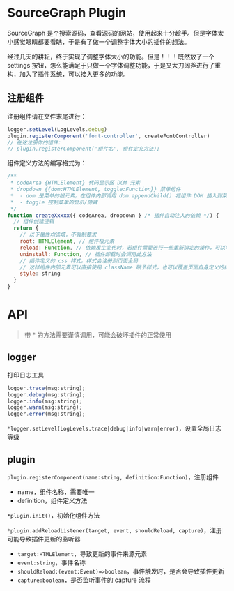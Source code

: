 # SourceGraph Plugin

SourceGraph 是个搜索源码，查看源码的网站，使用起来十分趁手。但是字体太小感觉眼睛都要看瞎，于是有了做一个调整字体大小的插件的想法。

经过几天的耕耘，终于实现了调整字体大小的功能。但是！！！既然放了一个 settings 按钮，怎么能满足于只做一个字体调整功能，于是又大刀阔斧进行了重构，加入了插件系统，可以接入更多的功能。

## 注册组件

注册组件请在文件末尾进行：

```javascript
logger.setLevel(LogLevels.debug)
plugin.registerComponent('font-controller', createFontController)
// 在这注册你的组件:
// plugin.registerComponent('组件名', 组件定义方法);
```

组件定义方法的编写格式为：

```javascript
/**
 * codeArea {HTMLElement} 代码显示区 DOM 元素
 * dropdown {{dom:HTMLElement, toggle:Function}} 菜单组件
 * 	- dom 是菜单的根元素，在组件内部调用 dom.appendChild() 将组件 DOM 插入到菜单栏
 *	- toggle 控制菜单的显示/隐藏
 */
function createXxxxx({ codeArea, dropdown } /* 插件自动注入的依赖 */) {
  // 组件创建逻辑
  return {
    // 以下属性均选填，不强制要求
    root: HTMLElement, // 组件根元素
    reload: Function, // 依赖发生变化时，若组件需要进行一些重新绑定的操作，可以导出此方法
    uninstall: Function, // 插件卸载时会调用此方法
    // 插件定义的 css 样式。样式会注册到页面全局
    // 这样组件内部元素可以直接使用 className 赋予样式，也可以覆盖页面自身定义的样式
    style: string
  }
}
```

# API

> 带 \* 的方法需要谨慎调用，可能会破坏插件的正常使用

## logger

打印日志工具

```javascript
logger.trace(msg:string);
logger.debug(msg:string);
logger.info(msg:string);
logger.warn(msg:string);
logger.error(msg:string);
```

`*logger.setLevel(LogLevels.trace|debug|info|warn|error)`，设置全局日志等级

## plugin

`plugin.registerComponent(name:string, definition:Function)`，注册组件

- name，组件名称，需要唯一
- definition，组件定义方法

`*plugin.init()`，初始化组件方法

`*plugin.addReloadListener(target, event, shouldReload, capture)`，注册可能导致插件更新的监听器

- `target:HTMLElement`，导致更新的事件来源元素
- `event:string`，事件名称
- `shouldReload:(event:Event)=>boolean`，事件触发时，是否会导致插件更新
- `capture:boolean`，是否监听事件的 capture 流程

